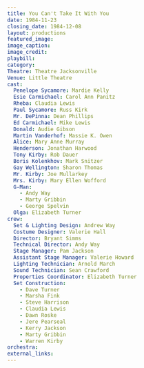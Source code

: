 ```yaml
---
title: You Can't Take It With You
date: 1984-11-23
closing_date: 1984-12-08
layout: productions
featured_image: 
image_caption:
image_credit:
playbill: 
category: 
Theatre: Theatre Jacksonville
Venue: Little Theatre
cast:
  Penelope Sycamore: Mardie Kelly
  Esie Carmichael: Carol Ann Panitz
  Rheba: Claudia Lewis
  Paul Sycamore: Russ Kirk
  Mr. DePinna: Dean Phillips
  Ed Carmichael: Mike Lewis
  Donald: Audie Gibson
  Martin Vanderhof: Massie K. Owen
  Alice: Mary Anne Murray
  Henderson: Jonathan Harwood
  Tony Kirby: Rob Dauer
  Boris Kolenkhov: Mark Snitzer
  Gay Wellington: Sharon Thomas
  Mr. Kirby: Joe Mullarkey
  Mrs. Kirby: Mary Ellen Wofford
  G-Man:
    - Andy Way
    - Marty Gribbin 
    - George Spelvin
  Olga: Elizabeth Turner
crew:
  Set & Lighting Design: Andrew Way
  Costume Designer: Valerie Hall
  Director: Bryant Simms
  Technical Director: Andy Way
  Stage Manager: Pam Jackson
  Assistant Stage Manager: Valerie Howard
  Lighting Technician: Arnold March
  Sound Technician: Sean Crawford
  Properties Coordinator: Elizabeth Turner
  Set Construction:
    - Dave Turner
    - Marsha Fink
    - Steve Harrison
    - Claudia Lewis
    - Dawn Roske
    - Jere Pearseal
    - Kerry Jackson
    - Marty Gribbin 
    - Warren Kirby
orchestra:
external_links:
---
```


